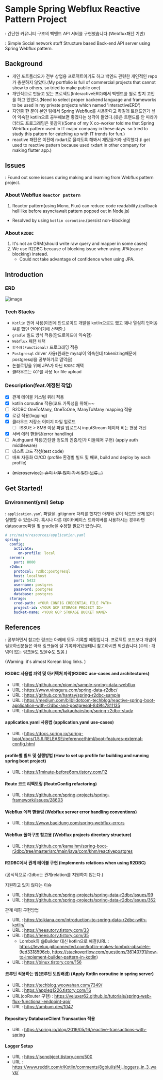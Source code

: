 
# Sample Spring Webflux Reactive Pattern Project
: 간단한 커뮤니티 구조의 백엔드 API 서버를 구현했습니다.(Webflux패턴 기반)

: Simple Social network stuff Structure based Back-end API server using Spring Webflux pattern.

## Background
- 개인 포트폴리오가 전부 상업용 프로젝트이기도 하고 백엔드 관련한 개인적인 repo가 충분하지 않았다.(My portfolio is full of commercial projects that cannot show to others. so tried to make public one)
- 개인적으로 만들고 있는 프로젝트(InteractiveERD)에서 백엔드를 뭘로 할지 고민을 하고 있었다.(Need to select proper backend language and frameworks to be used in my private projects which named 'InteractiveERD')
- 지인중 한 분이 본인 팀에서 Spring Webflux를 사용한다고 하길래 트랜드인가 싶어 익숙한 kotlin으로 공부해보면 좋겠다는 생각이 들었다.(옷은 트랜드를 안 따라가더라도 프로그래밍은 못참지)(Some of my X co-worker told me that Spring Webflux pattern used in IT major company in these days. so tried to study this pattern for catching up with IT trends for fun.)
- reactive 패턴은 이전에 rxdart로 질리도록 해봐서 재밌을거라 생각했다.(I get used to reactive pattern because used rxdart in other company for making flutter app.)

## Issues
: Found out some issues during making and learning from Webflux pattern project. 

### About Webflux `Reactor pattern`
1. Reactor pattern(using Mono, Flux) can reduce code readability.(callback hell like  before async/await pattern popped out in Node.js) 
  - Resolved by using `kotlin coroutine`.(persist non-blocking)

### About `R2DBC`
1. It's not an ORM(should write raw query and mapper in some cases)
2. We use R2DBC because of blocking issue when using JPA(cause blocking) instead.
   - Could not take advantage of confidence when using JPA.

## Introduction

### ERD 
![image](https://user-images.githubusercontent.com/37768791/192972062-0a38529b-c326-4b6f-9917-4b6a547b481c.png)
### Tech Stacks
- `Kotlin` 언어 사용(이전에 안드로이드 개발을 kotlin으로도 했고 꽤나 열심히 언어공부를 했던 언어이기에 선택함.)
- `gradle` 빌드 방식 적용(안드로이드에 익숙함)
- `Webflux` 패턴 채택
- `함수형(Functional)` 프로그래밍 적용
- `Postgresql` driver 사용(원래는 mysql이 익숙한데 tokenizing때문에 postgresql을 공부하기로 맘먹음)
- 논블로킹을 위해 JPA가 아닌 `R2DBC` 채택
- 클라우드는 `GCP`를 사용 for file upload

### Description(feat.예정된 작업)
- [x] 관계 테이블 커스텀 쿼리 적용
- [x] kotlin coroutine 적용(코드 가독성을 위해)~~
- [ ] R2DBC OneToMany, OneToOne, ManyToMany mapping 적용
- [x] 로깅 적용(logging)
- [x] 클라우드 저장소 이미지 파일 업로드
  - [ ] ISSUE > 8MB 이상 파일 업로드시 inputStream 데이터 비는 현상 개선
- [x] 서버 에러 핸들링(error handling)
- [ ] Authguard 적용(간단한 정도의 인증/인가 미들웨어 구현) (apply auth middleware)
- [ ] 테스트 코드 작성(test code)
- [ ] 배포 자동화 CI/CD (profile 환경별 빌드 및 배포, build and deploy by each profile)
- ~~(microservice는 손이 너무 많이 가서 일단 보류...)~~

## Get Started!
### Environment(yml) Setup
: `application.yaml` 파일을 .gitignore 처리를 했지만 아래와 같이 적으면 문제 없이 실행할 수 있습니다. 혹시나 다른 데이터베이스 드라이버를 사용하시는 경우라면 datasource파일 및 gradle을 수정할 필요가 있습니다.
```yml
# src/main/resources/application.yaml
spring:
  config:
    activate:
      on-profile: local
  server:
    port: 8000
  r2dbc:
    protocol: r2dbc:postgresql
    host: localhost
    port: 5432
    username: postgres
    password: postgres
    database: postgres
  storage:
    cred-path: <YOUR CONFIG CREDENTIAL FILE PATH>
    project-id: <YOUR GCP STORAGE PROJECT ID>
    bucket-name: <YOUR GCP STORAGE BUCKET NAME>
```

## References
: 공부하면서 참고한 링크는 아래에 모두 기록할 예정입니다. 프로젝트 코드보다 개념이 필요하신분들은 아래 링크들에 잘 기록되어있을테니 참고하시면 되겠습니다.(주의 : 개념이 없는 링크들도 있을수도 있음.)

(Warning: it's almost Korean blog links. )

#### R2DBC 사용법 파악 및 아키텍처 파악(R2DBC use-cases and architectures)
- URL : https://github.com/piomin/sample-spring-data-webflux
- URL : https://www.vinsguru.com/spring-data-r2dbc/
- URL : https://github.com/hantsy/spring-r2dbc-sample
- URL : https://medium.com/bliblidotcom-techblog/reactive-spring-boot-application-with-r2dbc-and-postgresql-849fc7811135
- URL : https://github.com/kakaohairshop/spring-r2dbc-study

#### application.yaml 사용법 (application.yaml use-cases)
- URL : https://docs.spring.io/spring-boot/docs/1.5.6.RELEASE/reference/html/boot-features-external-config.html

#### profile별 빌드 및 실행방법 (How to set up profile for building and running spring boot project)
- URL : https://1minute-before6pm.tistory.com/12

#### Route 코드 리팩토링 (RouteConfig refactoring)
- URL : https://github.com/spring-projects/spring-framework/issues/28603

#### Webflux 에러 핸들링 (Webflux server error handling conventions)
- URL : https://www.baeldung.com/spring-webflux-errors

#### Webflux 폴더구조 참고용 (Webflux projects directory structure)
- URL : https://github.com/kamalhm/spring-boot-r2dbc/tree/master/src/main/java/com/khm/reactivepostgres

#### R2DBC에서 관계 테이블 구현 (Implements relations when using R2DBC)
(공식적으로 r2dbc는 관계relation를 지원하지 않는다.)

지원하고 있지 않다는 이슈
- URL : https://github.com/spring-projects/spring-data-r2dbc/issues/99
- URL : https://github.com/spring-projects/spring-data-r2dbc/issues/352

관계 매핑 구현방법
- URL : https://tolkiana.com/introduction-to-spring-data-r2dbc-with-kotlin/
- URL : https://heesutory.tistory.com/33
- URL : https://heesutory.tistory.com/35
  - Lombok의 @Builder 대신 kotlin으로 해결(URL : https://levelup.gitconnected.com/kotlin-makes-lombok-obsolete-9ed3318596cb, https://stackoverflow.com/questions/36140791/how-to-implement-builder-pattern-in-kotlin)
- URL : https://binux.tistory.com/156

#### 코루틴 적용하는 법(코루틴 도입배경) (Apply Kotlin coroutine in spring server)
- URL : https://techblog.woowahan.com/7349/
- URL : https://appleg1226.tistory.com/16
- URL(coRouter 구현) : https://veluxer62.github.io/tutorials/spring-web-flux-functional-endpoint-api/
- URL : https://umbum.dev/1047

#### Repository DatabaseClient Transaction 적용 
- URL : https://spring.io/blog/2019/05/16/reactive-transactions-with-spring

#### Logger Setup
- URL : https://jsonobject.tistory.com/500
- URL : https://www.reddit.com/r/Kotlin/comments/8gbiul/slf4j_loggers_in_3_ways/